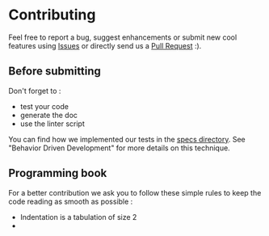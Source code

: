 # Contributing

Feel free to report a bug, suggest enhancements or submit new cool features using [Issues](https://github.com/AlexMili/torch-dataframe/issues) or directly send us a [Pull Request](https://github.com/AlexMili/torch-dataframe/pulls) :).

## Before submitting

Don't forget to :
- test your code
- generate the doc
- use the linter script

You can find how we implemented our tests in the [specs directory](https://github.com/AlexMili/torch-dataframe/tree/readme/specs). See "Behavior Driven Development" for more details on this technique.

## Programming book

For a better contribution we ask you to follow these simple rules to keep the code reading as smooth as possible :
- Indentation is a tabulation of size 2
- 